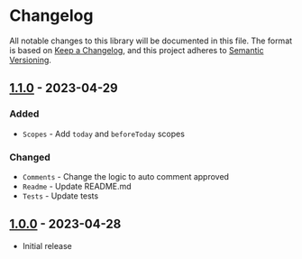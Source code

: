 # Changelog

All notable changes to this library will be documented in this file.
The format is based on [Keep a Changelog](https://keepachangelog.com/en/1.1.0/),
and this project adheres to [Semantic Versioning](https://semver.org/spec/v2.0.0.html).

## [1.1.0] - 2023-04-29
### Added
- `Scopes` - Add `today` and `beforeToday` scopes
### Changed
- `Comments` - Change the logic to auto comment approved
- `Readme` - Update README.md
- `Tests` - Update tests

## [1.0.0] - 2023-04-28

- Initial release

[1.1.0]: https://github.com/nazaryuzhyn/laravel-comments/releases/tag/v1.1.0
[1.0.0]: https://github.com/nazaryuzhyn/laravel-comments/releases/tag/v1.0.0
